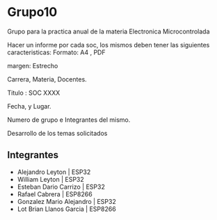 # Grupo10
Grupo para la practica anual de la materia Electronica Microcontrolada

Hacer un informe por cada soc, los mismos  deben tener las siguientes caracteristicas:
Formato: A4 , PDF

margen: Estrecho

Carrera, Materia, Docentes. 

Titulo : SOC XXXX

Fecha, y Lugar. 

Numero de grupo e Integrantes del mismo. 

Desarrollo de los temas solicitados

## Integrantes
- Alejandro Leyton | ESP32
- William Leyton | ESP32
- Esteban Dario Carrizo | ESP32
- Rafael Cabrera | ESP8266
- Gonzalez Mario Alejandro | ESP32
- Lot Brian Llanos Garcia | ESP8266

